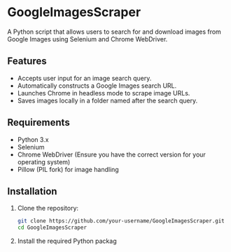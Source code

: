 # GoogleImagesScraper

A Python script that allows users to search for and download images from Google Images using Selenium and Chrome WebDriver.

## Features
- Accepts user input for an image search query.
- Automatically constructs a Google Images search URL.
- Launches Chrome in headless mode to scrape image URLs.
- Saves images locally in a folder named after the search query.

## Requirements
- Python 3.x
- Selenium
- Chrome WebDriver (Ensure you have the correct version for your operating system)
- Pillow (PIL fork) for image handling

## Installation

1. Clone the repository:
   ```bash
   git clone https://github.com/your-username/GoogleImagesScraper.git
   cd GoogleImagesScraper
   ```

2. Install the required Python packag
